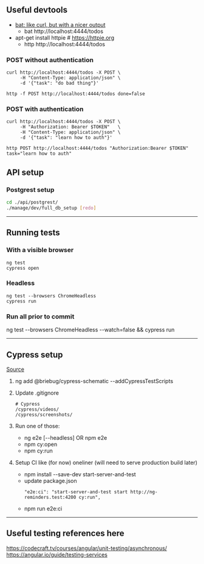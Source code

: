 ## Useful devtools

- [bat: like curl, but with a nicer output](https://github.com/astaxie/bat)
  - bat http://localhost:4444/todos
- apt-get install httpie # https://httpie.org
  - http http://localhost:4444/todos


### POST without authentication
```batch
curl http://localhost:4444/todos -X POST \
     -H "Content-Type: application/json" \
     -d '{"task": "do bad thing"}'

http -f POST http://localhost:4444/todos done=false
```

### POST with authentication
```batch
curl http://localhost:4444/todos -X POST \
     -H "Authorization: Bearer $TOKEN"   \
     -H "Content-Type: application/json" \
     -d '{"task": "learn how to auth"}'

http POST http://localhost:4444/todos "Authorization:Bearer $TOKEN" task="learn how to auth"
```

## API setup

### Postgrest setup

```bash
cd ./api/postgrest/
./manage/dev/full_db_setup [redo]
```

---

## Running tests

### With a visible browser
```
ng test
cypress open
```

### Headless
```
ng test --browsers ChromeHeadless
cypress run
```

### Run all prior to commit

ng test --browsers ChromeHeadless --watch=false && cypress run

---

## Cypress setup

[Source](https://dev.to/angular/ci-ready-e2e-tests-for-angular-with-cypress-and-typescript-in-under-60-minutes-4f30)

1. ng add @briebug/cypress-schematic --addCypressTestScripts
2. Update .gitignore
   ```
   # Cypress
   /cypress/videos/
   /cypress/screenshots/
   ```
3. Run one of those:
   - ng e2e [--headless] OR npm e2e
   - npm cy:open
   - npm cy:run

3. Setup CI like (for now) oneliner (will need to serve production build later)
   - npm install --save-dev start-server-and-test
   - update package.json
      ```
      "e2e:ci": "start-server-and-test start http://ng-reminders.test:4200 cy:run",
      ```
   - npm run e2e:ci

---

## Useful testing references here

https://codecraft.tv/courses/angular/unit-testing/asynchronous/
https://angular.io/guide/testing-services
